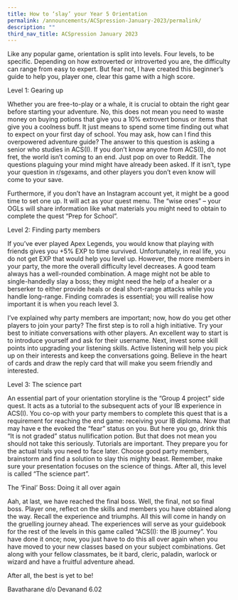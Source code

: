 ```yaml
---
title: How to ‘slay’ your Year 5 Orientation
permalink: /announcements/ACSpression-January-2023/permalink/
description: ""
third_nav_title: ACSpression January 2023
---
```

Like any popular game, orientation is split into levels. Four levels, to be specific. Depending on how extroverted or introverted you are, the difficulty can range from easy to expert. But fear not, I have created this beginner’s guide to help you, player one, clear this game with a high score.

Level 1: Gearing up

Whether you are free-to-play or a whale, it is crucial to obtain the right gear before starting your adventure. No, this does not mean you need to waste money on buying potions that give you a 10% extrovert bonus or items that give you a coolness buff. It just means to spend some time finding out what to expect on your first day of school. You may ask, how can I find this overpowered adventure guide? The answer to this question is asking a senior who studies in ACS(I). If you don’t know anyone from ACS(I), do not fret, the world isn’t coming to an end. Just pop on over to Reddit. The questions plaguing your mind might have already been asked. If it isn’t, type your question in r/sgexams, and other players you don’t even know will come to your save.

Furthermore, if you don’t have an Instagram account yet, it might be a good time to set one up. It will act as your quest menu. The “wise ones” – your OGLs will share information like what materials you might need to obtain to complete the quest “Prep for School”.

Level 2: Finding party members

If you’ve ever played Apex Legends, you would know that playing with friends gives you +5% EXP to time survived. Unfortunately, in real life, you do not get EXP that would help you level up. However, the more members in your party, the more the overall difficulty level decreases. A good team always has a well-rounded combination. A mage might not be able to single-handedly slay a boss; they might need the help of a healer or a berserker to either provide heals or deal short-range attacks while you handle long-range. Finding comrades is essential; you will realise how important it is when you reach level 3.

I’ve explained why party members are important; now, how do you get other players to join your party? The first step is to roll a high initiative. Try your best to initiate conversations with other players. An excellent way to start is to introduce yourself and ask for their username. Next, invest some skill points into upgrading your listening skills. Active listening will help you pick up on their interests and keep the conversations going. Believe in the heart of cards and draw the reply card that will make you seem friendly and interested.

Level 3: The science part

An essential part of your orientation storyline is the “Group 4 project” side quest. It acts as a tutorial to the subsequent acts of your IB experience in ACS(I). You co-op with your party members to complete this quest that is a requirement for reaching the end game: receiving your IB diploma. Now that may have e the evoked the “fear” status on you. But here you go, drink this “It is not graded” status nullification potion. But that does not mean you should not take this seriously. Tutorials are important. They prepare you for the actual trials you need to face later. Choose good party members, brainstorm and find a solution to slay this mighty beast. Remember, make sure your presentation focuses on the science of things. After all, this level is called “The science part”.

The ‘Final’ Boss: Doing it all over again

Aah, at last, we have reached the final boss. Well, the final, not so final boss. Player one, reflect on the skills and members you have obtained along the way. Recall the experience and triumphs. All this will come in handy on the gruelling journey ahead. The experiences will serve as your guidebook for the rest of the levels in this game called “ACS(I): the IB journey”. You have done it once; now, you just have to do this all over again when you have moved to your new classes based on your subject combinations. Get along with your fellow classmates, be it bard, cleric, paladin, warlock or wizard and have a fruitful adventure ahead.

After all, the best is yet to be!

Bavatharane d/o Devanand 6.02